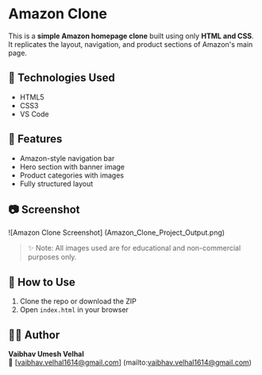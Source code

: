 # Amazon Clone

This is a **simple Amazon homepage clone** built using only **HTML and CSS**.  
It replicates the layout, navigation, and product sections of Amazon's main page.

## 🔧 Technologies Used
- HTML5  
- CSS3  
- VS Code

## 🧩 Features
- Amazon-style navigation bar  
- Hero section with banner image  
- Product categories with images  
- Fully structured layout

## 📷 Screenshot

![Amazon Clone Screenshot] (Amazon_Clone_Project_Output.png)

> ✨ Note: All images used are for educational and non-commercial purposes only.

## 📁 How to Use
1. Clone the repo or download the ZIP  
2. Open `index.html` in your browser

## 🧑‍💻 Author

**Vaibhav Umesh Velhal**  
📧 [vaibhav.velhal1614@gmail.com] (mailto:vaibhav.velhal1614@gmail.com)
